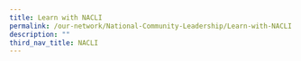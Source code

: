 ```yaml
---
title: Learn with NACLI
permalink: /our-network/National-Community-Leadership/Learn-with-NACLI
description: ""
third_nav_title: NACLI
---
```


